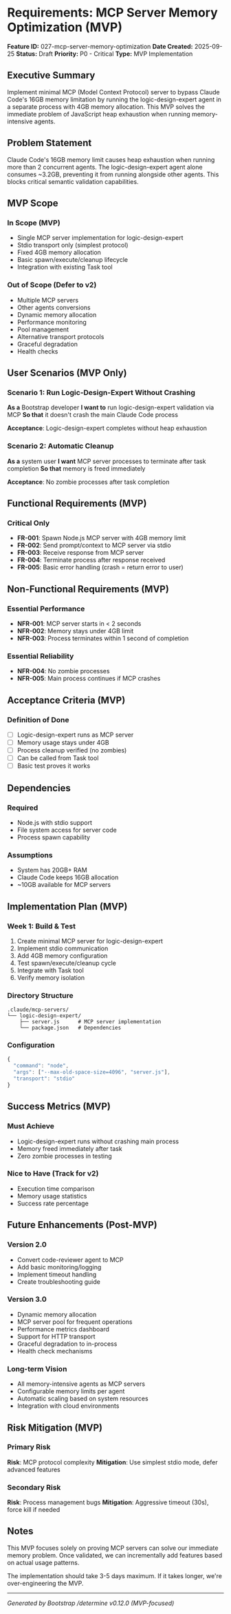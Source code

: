 # Requirements: MCP Server Memory Optimization (MVP)

**Feature ID:** 027-mcp-server-memory-optimization
**Date Created:** 2025-09-25
**Status:** Draft
**Priority:** P0 - Critical
**Type:** MVP Implementation

## Executive Summary

Implement minimal MCP (Model Context Protocol) server to bypass Claude Code's 16GB memory limitation by running the logic-design-expert agent in a separate process with 4GB memory allocation. This MVP solves the immediate problem of JavaScript heap exhaustion when running memory-intensive agents.

## Problem Statement

Claude Code's 16GB memory limit causes heap exhaustion when running more than 2 concurrent agents. The logic-design-expert agent alone consumes ~3.2GB, preventing it from running alongside other agents. This blocks critical semantic validation capabilities.

## MVP Scope

### In Scope (MVP)
- Single MCP server implementation for logic-design-expert
- Stdio transport only (simplest protocol)
- Fixed 4GB memory allocation
- Basic spawn/execute/cleanup lifecycle
- Integration with existing Task tool

### Out of Scope (Defer to v2)
- Multiple MCP servers
- Other agents conversions
- Dynamic memory allocation
- Performance monitoring
- Pool management
- Alternative transport protocols
- Graceful degradation
- Health checks

## User Scenarios (MVP Only)

### Scenario 1: Run Logic-Design-Expert Without Crashing
**As a** Bootstrap developer
**I want to** run logic-design-expert validation via MCP
**So that** it doesn't crash the main Claude Code process

**Acceptance**: Logic-design-expert completes without heap exhaustion

### Scenario 2: Automatic Cleanup
**As a** system user
**I want** MCP server processes to terminate after task completion
**So that** memory is freed immediately

**Acceptance**: No zombie processes after task completion

## Functional Requirements (MVP)

### Critical Only
- **FR-001**: Spawn Node.js MCP server with 4GB memory limit
- **FR-002**: Send prompt/context to MCP server via stdio
- **FR-003**: Receive response from MCP server
- **FR-004**: Terminate process after response received
- **FR-005**: Basic error handling (crash = return error to user)

## Non-Functional Requirements (MVP)

### Essential Performance
- **NFR-001**: MCP server starts in < 2 seconds
- **NFR-002**: Memory stays under 4GB limit
- **NFR-003**: Process terminates within 1 second of completion

### Essential Reliability
- **NFR-004**: No zombie processes
- **NFR-005**: Main process continues if MCP crashes

## Acceptance Criteria (MVP)

### Definition of Done
- [ ] Logic-design-expert runs as MCP server
- [ ] Memory usage stays under 4GB
- [ ] Process cleanup verified (no zombies)
- [ ] Can be called from Task tool
- [ ] Basic test proves it works

## Dependencies

### Required
- Node.js with stdio support
- File system access for server code
- Process spawn capability

### Assumptions
- System has 20GB+ RAM
- Claude Code keeps 16GB allocation
- ~10GB available for MCP servers

## Implementation Plan (MVP)

### Week 1: Build & Test
1. Create minimal MCP server for logic-design-expert
2. Implement stdio communication
3. Add 4GB memory configuration
4. Test spawn/execute/cleanup cycle
5. Integrate with Task tool
6. Verify memory isolation

### Directory Structure
```
.claude/mcp-servers/
└── logic-design-expert/
    ├── server.js      # MCP server implementation
    └── package.json   # Dependencies
```

### Configuration
```javascript
{
  "command": "node",
  "args": ["--max-old-space-size=4096", "server.js"],
  "transport": "stdio"
}
```

## Success Metrics (MVP)

### Must Achieve
- Logic-design-expert runs without crashing main process
- Memory freed immediately after task
- Zero zombie processes in testing

### Nice to Have (Track for v2)
- Execution time comparison
- Memory usage statistics
- Success rate percentage

## Future Enhancements (Post-MVP)

### Version 2.0
- Convert code-reviewer agent to MCP
- Add basic monitoring/logging
- Implement timeout handling
- Create troubleshooting guide

### Version 3.0
- Dynamic memory allocation
- MCP server pool for frequent operations
- Performance metrics dashboard
- Support for HTTP transport
- Graceful degradation to in-process
- Health check mechanisms

### Long-term Vision
- All memory-intensive agents as MCP servers
- Configurable memory limits per agent
- Automatic scaling based on system resources
- Integration with cloud environments

## Risk Mitigation (MVP)

### Primary Risk
**Risk**: MCP protocol complexity
**Mitigation**: Use simplest stdio mode, defer advanced features

### Secondary Risk
**Risk**: Process management bugs
**Mitigation**: Aggressive timeout (30s), force kill if needed

## Notes

This MVP focuses solely on proving MCP servers can solve our immediate memory problem. Once validated, we can incrementally add features based on actual usage patterns.

The implementation should take 3-5 days maximum. If it takes longer, we're over-engineering the MVP.

---
*Generated by Bootstrap /determine v0.12.0 (MVP-focused)*